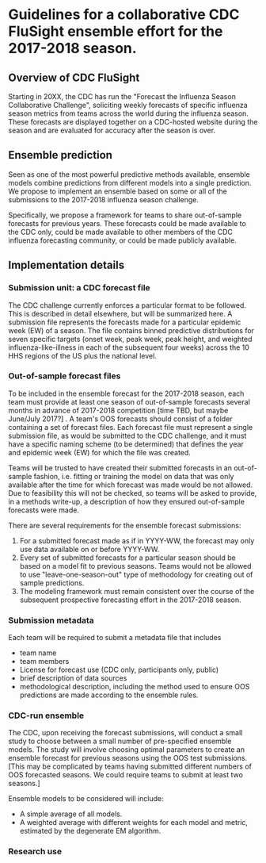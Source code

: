 # Guidelines for a collaborative CDC FluSight ensemble effort for the 2017-2018 season.

## Overview of CDC FluSight
Starting in 20XX, the CDC has run the "Forecast the Influenza Season Collaborative Challenge", soliciting weekly forecasts of specific influenza season metrics from teams across the world during the influenza season. These forecasts are displayed together on a CDC-hosted website during the season and are evaluated for accuracy after the season is over.

## Ensemble prediction
Seen as one of the most powerful predictive methods available, ensemble models combine predictions from different models into a single prediction. We propose to implement an ensemble based on some or all of the submissions to the 2017-2018 influenza season challenge.

Specifically, we propose a framework for teams to share out-of-sample forecasts for previous years. These forecasts could be made available to the CDC only, could be made available to other members of the CDC influenza forecasting community, or could be made publicly available.

## Implementation details

### Submission unit: a CDC forecast file
The CDC challenge currently enforces a particular format to be followed. This is described in detail elsewhere, but will be summarized here. A submission file represents the forecasts made for a particular epidemic week (EW) of a season. The file contains binned predictive distributions for seven specific targets (onset week, peak week, peak height, and weighted influenza-like-illness in each of the subsequent four weeks) across the 10 HHS regions of the US plus the national level.

### Out-of-sample forecast files
To be included in the ensemble forecast for the 2017-2018 season, each team must provide at least one season of out-of-sample forecasts several months in advance of 2017-2018 competition [time TBD, but maybe June/July 2017?] . A team's OOS forecasts should consist of a folder containing a set of forecast files. Each forecast file must represent a single submission file, as would be submitted to the CDC challenge, and it must have a specific naming scheme (to be determined) that defines the year and epidemic week (EW) for which the file was created. 

Teams will be trusted to have created their submitted forecasts in an  out-of-sample fashion, i.e. fitting or training the model on data that was only available after the time for which forecast was made would be not allowed. Due to feasibility this will not be checked, so teams will be asked to provide, in a methods write-up, a description of how they ensured out-of-sample forecasts were made. 

There are several requirements for the ensemble forecast submissions:
 
 1. For a submitted forecast made as if in YYYY-WW, the forecast may only use data available on or before YYYY-WW.
 2. Every set of submitted forecasts for a particular season should be based on a model fit to previous seasons. Teams would not be allowed to use "leave-one-season-out" type of methodology for creating out of sample predictions.
 3. The modeling framework must remain consistent over the course of the subsequent prospective forecasting effort in the 2017-2018 season.

### Submission metadata
Each team will be required to submit a metadata file that includes

 - team name
 - team members
 - License for forecast use (CDC only, participants only, public)
 - brief description of data sources
 - methodological description, including the method used to ensure OOS predictions are made according to the ensemble rules.
 
### CDC-run ensemble
The CDC, upon receiving the forecast submissions, will conduct a small study to choose between a small number of pre-specified ensemble models. The study will involve choosing optimal parameters to create an ensemble forecast for previous seasons using the OOS test submissions. [This may be complicated by teams having submitted different numbers of OOS forecasted seasons. We could require teams to submit at least two seasons.]

Ensemble models to be considered will include:

 - A simple average of all models.
 - A weighted average with different weights for each model and metric, estimated by the degenerate EM algorithm.

### Research use

